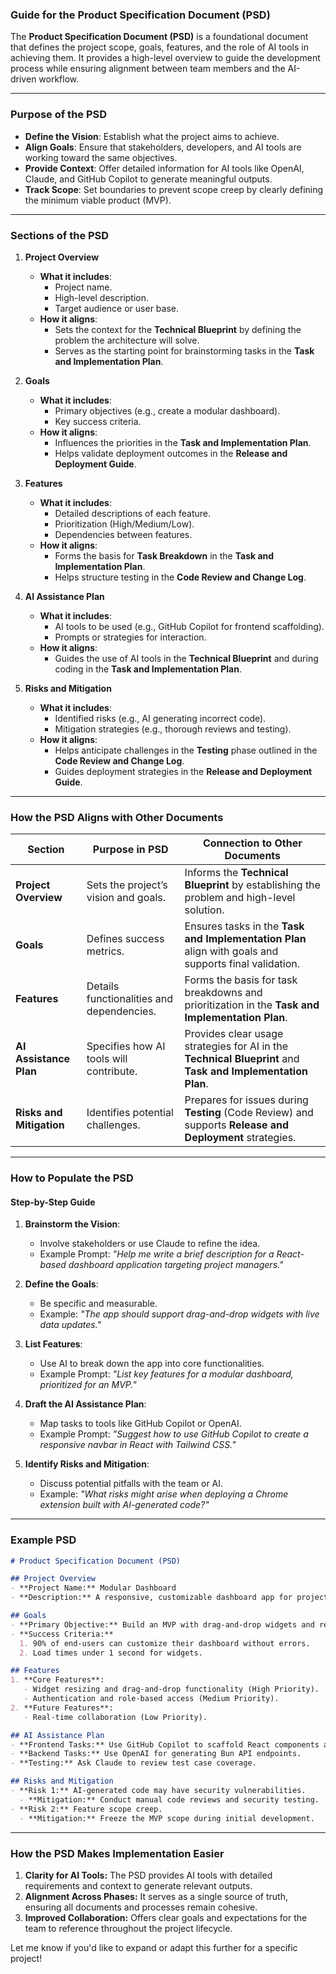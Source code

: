 ### **Guide for the Product Specification Document (PSD)**

The **Product Specification Document (PSD)** is a foundational document that defines the project scope, goals, features, and the role of AI tools in achieving them. It provides a high-level overview to guide the development process while ensuring alignment between team members and the AI-driven workflow.

---

### **Purpose of the PSD**
- **Define the Vision**: Establish what the project aims to achieve.
- **Align Goals**: Ensure that stakeholders, developers, and AI tools are working toward the same objectives.
- **Provide Context**: Offer detailed information for AI tools like OpenAI, Claude, and GitHub Copilot to generate meaningful outputs.
- **Track Scope**: Set boundaries to prevent scope creep by clearly defining the minimum viable product (MVP).

---

### **Sections of the PSD**

1. **Project Overview**
   - **What it includes**: 
     - Project name.
     - High-level description.
     - Target audience or user base.
   - **How it aligns**:
     - Sets the context for the **Technical Blueprint** by defining the problem the architecture will solve.
     - Serves as the starting point for brainstorming tasks in the **Task and Implementation Plan**.

2. **Goals**
   - **What it includes**:
     - Primary objectives (e.g., create a modular dashboard).
     - Key success criteria.
   - **How it aligns**:
     - Influences the priorities in the **Task and Implementation Plan**.
     - Helps validate deployment outcomes in the **Release and Deployment Guide**.

3. **Features**
   - **What it includes**:
     - Detailed descriptions of each feature.
     - Prioritization (High/Medium/Low).
     - Dependencies between features.
   - **How it aligns**:
     - Forms the basis for **Task Breakdown** in the **Task and Implementation Plan**.
     - Helps structure testing in the **Code Review and Change Log**.

4. **AI Assistance Plan**
   - **What it includes**:
     - AI tools to be used (e.g., GitHub Copilot for frontend scaffolding).
     - Prompts or strategies for interaction.
   - **How it aligns**:
     - Guides the use of AI tools in the **Technical Blueprint** and during coding in the **Task and Implementation Plan**.

5. **Risks and Mitigation**
   - **What it includes**:
     - Identified risks (e.g., AI generating incorrect code).
     - Mitigation strategies (e.g., thorough reviews and testing).
   - **How it aligns**:
     - Helps anticipate challenges in the **Testing** phase outlined in the **Code Review and Change Log**.
     - Guides deployment strategies in the **Release and Deployment Guide**.

---

### **How the PSD Aligns with Other Documents**

| **Section**                 | **Purpose in PSD**                            | **Connection to Other Documents**                                                                               |
|-----------------------------|-----------------------------------------------|-----------------------------------------------------------------------------------------------------------------|
| **Project Overview**         | Sets the project’s vision and goals.          | Informs the **Technical Blueprint** by establishing the problem and high-level solution.                        |
| **Goals**                    | Defines success metrics.                      | Ensures tasks in the **Task and Implementation Plan** align with goals and supports final validation.           |
| **Features**                 | Details functionalities and dependencies.     | Forms the basis for task breakdowns and prioritization in the **Task and Implementation Plan**.                |
| **AI Assistance Plan**       | Specifies how AI tools will contribute.       | Provides clear usage strategies for AI in the **Technical Blueprint** and **Task and Implementation Plan**.    |
| **Risks and Mitigation**     | Identifies potential challenges.              | Prepares for issues during **Testing** (Code Review) and supports **Release and Deployment** strategies.        |

---

### **How to Populate the PSD**

#### **Step-by-Step Guide**
1. **Brainstorm the Vision**:
   - Involve stakeholders or use Claude to refine the idea.
   - Example Prompt: *"Help me write a brief description for a React-based dashboard application targeting project managers."*

2. **Define the Goals**:
   - Be specific and measurable.
   - Example: *"The app should support drag-and-drop widgets with live data updates."*

3. **List Features**:
   - Use AI to break down the app into core functionalities.
   - Example Prompt: *"List key features for a modular dashboard, prioritized for an MVP."*

4. **Draft the AI Assistance Plan**:
   - Map tasks to tools like GitHub Copilot or OpenAI.
   - Example Prompt: *"Suggest how to use GitHub Copilot to create a responsive navbar in React with Tailwind CSS."*

5. **Identify Risks and Mitigation**:
   - Discuss potential pitfalls with the team or AI.
   - Example: *"What risks might arise when deploying a Chrome extension built with AI-generated code?"*

---

### **Example PSD**

```markdown
# Product Specification Document (PSD)

## Project Overview
- **Project Name:** Modular Dashboard
- **Description:** A responsive, customizable dashboard app for project managers using React, TypeScript, Tailwind CSS, and ShadCN UI.

## Goals
- **Primary Objective:** Build an MVP with drag-and-drop widgets and real-time data.
- **Success Criteria:** 
  1. 90% of end-users can customize their dashboard without errors.
  2. Load times under 1 second for widgets.

## Features
1. **Core Features**:
   - Widget resizing and drag-and-drop functionality (High Priority).
   - Authentication and role-based access (Medium Priority).
2. **Future Features**:
   - Real-time collaboration (Low Priority).

## AI Assistance Plan
- **Frontend Tasks:** Use GitHub Copilot to scaffold React components and integrate Tailwind CSS.
- **Backend Tasks:** Use OpenAI for generating Bun API endpoints.
- **Testing:** Ask Claude to review test case coverage.

## Risks and Mitigation
- **Risk 1:** AI-generated code may have security vulnerabilities.
  - **Mitigation:** Conduct manual code reviews and security testing.
- **Risk 2:** Feature scope creep.
  - **Mitigation:** Freeze the MVP scope during initial development.
```

---

### **How the PSD Makes Implementation Easier**
1. **Clarity for AI Tools:** The PSD provides AI tools with detailed requirements and context to generate relevant outputs.
2. **Alignment Across Phases:** It serves as a single source of truth, ensuring all documents and processes remain cohesive.
3. **Improved Collaboration:** Offers clear goals and expectations for the team to reference throughout the project lifecycle.

Let me know if you'd like to expand or adapt this further for a specific project!